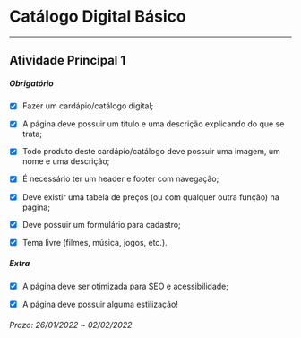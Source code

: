 # Catálogo Digital Básico

---

## Atividade Principal 1  

##### Obrigatório  

- [x] Fazer um cardápio/catálogo digital;  

- [x] A página deve possuir um título e uma descrição explicando do que se trata;  

- [x] Todo produto deste cardápio/catálogo deve possuir uma imagem, um nome e uma descrição;  

- [x] É necessário ter um header e footer com navegação;  

- [x] Deve existir uma tabela de preços (ou com qualquer outra função) na página;  

- [x] Deve possuir um formulário para cadastro;  

- [x] Tema livre (filmes, música, jogos, etc.).  

##### Extra  

- [x] A página deve ser otimizada para SEO e acessibilidade;  

- [x] A página deve possuir alguma estilização!  

###### Prazo: 26/01/2022 ~ 02/02/2022  
